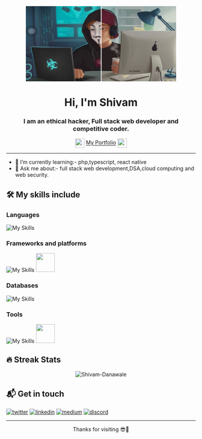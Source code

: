 <div align="center">
<img align="center" height="200px" width="400px" src="https://github.com/shivam1317/shivam1317/blob/main/273152153_276956157871047_5000497609934890823_n.png"/>
</div>
<h1 align="center">Hi, I'm Shivam</h1>
<h3 align="center">I am an ethical hacker, Full stack web developer and competitive coder.</h3>
<div align="center">
  <img src="https://cdn.discordapp.com/emojis/619643456310083656.gif?size=160&quality=lossless" align="center" height="25px" width="25px"/>
<a href="https://0xsh1v4m.netlify.app/" target="_blank" align="center">My Portfolio</a>
  <img src="https://cdn.discordapp.com/emojis/619643456310083656.gif?size=160&quality=lossless" align="center" height="25px" width="25px"/>
</div>

-----
- 🌱 I’m currently learning:- php,typescript, react native
- 💬 Ask me about:- full stack web development,DSA,cloud computing and web security.

## 🛠 My skills include

### Languages

![My Skills](https://skills.thijs.gg/icons?i=cpp,html,css,js,ts,golang,python,php,java&theme=dark) 

### Frameworks and platforms

![My Skills](https://skills.thijs.gg/icons?i=react,nextjs,nodejs,express,tailwind,bootstrap,aws,azure,linux,materialui&theme=dark)
<img height="50" width="50" src="https://www.coffeeclass.io/logos/chakra-ui.png"/>

### Databases

![My Skills](https://skills.thijs.gg/icons?i=mysql,mongodb,firebase&theme=dark)

### Tools

![My Skills](https://skills.thijs.gg/icons?i=git,github,md,vscode,netlify,vercel&theme=dark)
<img height="50" width="50" src="https://pbs.twimg.com/profile_images/1269490744609341442/MaweGLMN_400x400.png"/>

## 🔥 Streak Stats
<p align="center"><img src="https://github-readme-streak-stats.herokuapp.com/?user=shivam1317&theme=black-ice" alt="Shivam-Danawale"  /></p>

## 📬 Get in touch

<p>
<a href="https://twitter.com/0xSH1V4M_OP" target="_blank"><img align="center" src="https://raw.githubusercontent.com/rahuldkjain/github-profile-readme-generator/master/src/images/icons/Social/twitter.svg" alt="twitter" height="30" width="40" /></a>
<a href="https://linkedin.com/in/shivam-danawale-b9a8a21b4" target="_blank"><img align="center" src="https://raw.githubusercontent.com/rahuldkjain/github-profile-readme-generator/master/src/images/icons/Social/linked-in-alt.svg" alt="linkedin" height="30" width="40" /></a>
<a href="https://medium.com/@0xSH1V4M" target="_blank"><img align="center" src="https://cdn.mos.cms.futurecdn.net/uazw6gFQuEC29mxMM55Tpb-320-80.jpg" alt="medium" height"30" width="40"/></a>
<a href="https://dsc.gg/w3_4re_n00bs" target="_blank"><img align="center" src="https://skills.thijs.gg/icons?i=discord&theme=dark" height="30" width="40" alt="discord"/></a>
</p>

----

<p align="center">
Thanks for visiting 😎🤝
</p>
